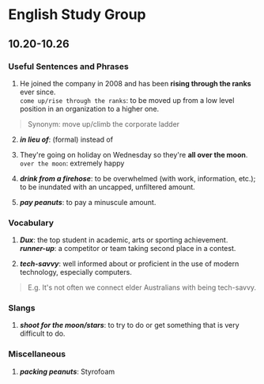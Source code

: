 # English Study Group
## 10.20-10.26

### Useful Sentences and Phrases

1. He joined the company in 2008 and has been **rising through the ranks** ever since.  
`come up/rise through the ranks`: to be moved up from a low level position in an organization to a higher one.  
> Synonym: move up/climb the corporate ladder

2. ***in lieu of***: (formal) instead of

3. They're going on holiday on Wednesday so they're **all over the moon**.  
`over the moon`: extremely happy

4. ***drink from a firehose***: to be overwhelmed (with work, information, etc.); to be inundated with an uncapped, unfiltered amount.  

5. ***pay peanuts***: to pay a minuscule amount.

### Vocabulary

1. ***Dux***: the top student in academic, arts or sporting achievement.  
***runner-up***: a competitor or team taking second place in a contest.

2. ***tech-savvy***: well informed about or proficient in the use of modern technology, especially computers.
> E.g. It's not often we connect elder Australians with being tech-savvy.

### Slangs
1. ***shoot for the moon/stars***: to try to do or get something that is very difficult to do. 

### Miscellaneous

1. ***packing peanuts***: Styrofoam
